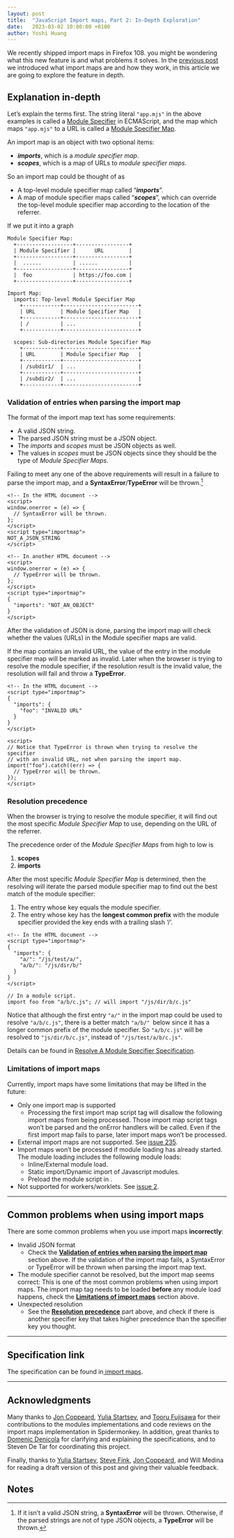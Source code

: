 ```yaml
---
layout: post
title:  "JavaScript Import maps, Part 2: In-Depth Exploration"
date:   2023-03-02 10:00:00 +0100
author: Yoshi Huang
---
```

We recently shipped import maps in Firefox 108. you might be wondering what
this new feature is and what problems it solves. In the [previous post](/blog/2023/02/23/javascript-import-maps-part-1-introduction.html)
we introduced what import maps are and how they work, in this article we are
going to explore the feature in depth.


## Explanation in-depth

Let’s explain the terms first. The string literal `"app.mjs"` in the above
examples is called a [Module Specifier](https://tc39.es/ecma262/#prod-ModuleSpecifier) in ECMAScript,
and the map which maps `"app.mjs"` to a URL is called a [Module Specifier Map](https://html.spec.whatwg.org/multipage/webappapis.html#module-specifier-map).

An import map is an object with two optional items:
* **_imports_**, which is a _module specifier map_.
* **_scopes_**, which is a map of URLs to _module specifier maps_.

So an import map could be thought of as
* A top-level module specifier map called “**_imports_**”.
* A map of module specifier maps called “**_scopes_**”, which can override the
  top-level module specifier map according to the location of the referrer.

If we put it into a graph


```
Module Specifier Map:
  +------------------+-----------------+
  | Module Specifier |      URL        |
  +------------------+-----------------+
  |  ......          | ......          |
  +------------------+-----------------+
  |  foo             | https://foo.com |
  +------------------+-----------------+

Import Map:
  imports: Top-level Module Specifier Map
    +------------+------------------------+
    | URL        | Module Specifier Map   |
    +------------+------------------------+
    | /          | ...                    |
    +------------+------------------------+

  scopes: Sub-directories Module Specifier Map
    +------------+------------------------+
    | URL        | Module Specifier Map   |
    +------------+------------------------+
    | /subdir1/  | ...                    |
    +------------+------------------------+
    | /subdir2/  | ...                    |
    +------------+------------------------+
```

### Validation of entries when parsing the import map

The format of the import map text has some requirements:
* A valid JSON string.
* The parsed JSON string must be a JSON object.
* The _imports_ and _scopes_ must be JSON objects as well.
* The values in _scopes_ must be JSON objects since they should be the type of
  _Module Specifier Maps_.

Failing to meet any one of the above requirements will result in a failure to
parse the import map, and a **SyntaxError**/**TypeError** will be thrown.[^1]


```
<!-- In the HTML document -->
<script>
window.onerror = (e) => {
  // SyntaxError will be thrown.
};
</script>
<script type="importmap">
NOT_A_JSON_STRING
</script>
```


```
<!-- In another HTML document -->
<script>
window.onerror = (e) => {
  // TypeError will be thrown.
};
</script>
<script type="importmap">
{
  "imports": "NOT_AN_OBJECT"
}
</script>
```


After the validation of JSON is done, parsing the import map will check whether
the values (URLs) in the Module specifier maps are valid.

If the map contains an invalid URL, the value of the entry in the module
specifier map will be marked as invalid. Later when the browser is trying to
resolve the module specifier, if the resolution result is the invalid value,
the resolution will fail and throw a **TypeError**.


```
<!-- In the HTML document -->
<script type="importmap">
{
  "imports": {
    "foo": "INVALID URL"
  }
}
</script>

<script>
// Notice that TypeError is thrown when trying to resolve the specifier
// with an invalid URL, not when parsing the import map.
import("foo").catch((err) => {
  // TypeError will be thrown.
});
</script>
```



### Resolution precedence

When the browser is trying to resolve the module specifier, it will find out
the most specific _Module Specifier Map_ to use, depending on the URL of the
referrer.

The precedence order of the _Module Specifier Maps_ from high to low is
1. **scopes**
2. **imports**

After the most specific _Module Specifier Map_ is determined, then the
resolving will iterate the parsed module specifier map to find out the best
match of the module specifier:
1. The entry whose key equals the module specifier.
2. The entry whose key has the **longest common prefix** with the module
   specifier provided the key ends with a trailing slash ‘/’.

```
<!-- In the HTML document -->
<script type="importmap">
{
  "imports": {
    "a/": "/js/test/a/",
    "a/b/": "/js/dir/b/"
  }
}
</script>
```


```
// In a module script.
import foo from "a/b/c.js"; // will import "/js/dir/b/c.js"
```


Notice that although the first entry `"a/"` in the import map could be used to
resolve `"a/b/c.js"`, there is a better match `"a/b/" `below since it has a
longer common prefix of the module specifier. So `"a/b/c.js"` will be resolved
to `"js/dir/b/c.js"`, instead of `"/js/test/a/b/c.js"`.

Details can be found in [Resolve A Module Specifier Specification](https://html.spec.whatwg.org/multipage/webappapis.html#resolve-a-module-specifier).


### Limitations of import maps
Currently, import maps have some limitations that may be lifted in the future:
* Only one import map is supported
    * Processing the first import map script tag will disallow the following
      import maps from being processed. Those import map script tags won’t be
      parsed and the onError handlers will be called. Even if the first import
      map fails to parse, later import maps won’t be processed.
* External import maps are not supported. See [issue 235](https://github.com/WICG/import-maps/issues/235).
* Import maps won’t be processed if module loading has already started. The
  module loading includes the following module loads:
    * Inline/External module load.
    * Static import/Dynamic import of Javascript modules.
    * Preload the module script in <modulepreload>.
* Not supported for workers/worklets. See [issue 2](https://github.com/WICG/import-maps/issues/2).


---


## Common problems when using import maps

There are some common problems when you use import maps **incorrectly**:
* Invalid JSON format
    * Check the **[Validation of entries when parsing the import map](#validation-of-entries-when-parsing-the-import-map)** section
      above. If the validation of the import map fails, a SyntaxError or
      TypeError will be thrown when parsing the import map text.
* The module specifier cannot be resolved, but the import map seems correct:
  This is one of the most common problems when using import maps. The import
  map tag needs to be loaded **before** any module load happens, check the
  **[Limitations of import maps](#limitations-of-import-maps)** section above.
* Unexpected resolution
    * See the **[Resolution precedence](#resolution-precedence)** part above, and check if there is
      another specifier key that takes higher precedence than the specifier key
      you thought.


---


## Specification link

The specification can be found in[ import maps](https://html.spec.whatwg.org/multipage/webappapis.html#import-maps).


---


## Acknowledgments

Many thanks to [Jon Coppeard](https://hacks.mozilla.org/author/jcoppeardmozilla-com/), [Yulia Startsev](https://hacks.mozilla.org/author/ystartsevmozilla-com/), and [Tooru Fujisawa](https://github.com/arai-a) for their contributions
to the modules implementations and code reviews on the import maps implementation in Spidermonkey.
In addition, great thanks to[ Domenic Denicola](https://github.com/domenic) for clarifying and explaining the specifications,
and to Steven De Tar for coordinating this project.

Finally, thanks to [Yulia Startsev](https://hacks.mozilla.org/author/ystartsevmozilla-com/), [Steve Fink](https://hacks.mozilla.org/author/sfink/), [Jon Coppeard](https://hacks.mozilla.org/author/jcoppeardmozilla-com/), and Will Medina
for reading a draft version of this post and giving their valuable feedback.


<!-- Footnotes themselves at the bottom. -->
## Notes

[^1]: If it isn’t a valid JSON string, a **SyntaxError** will be thrown. Otherwise, if the parsed strings are not of type JSON objects, a **TypeError** will be thrown.

